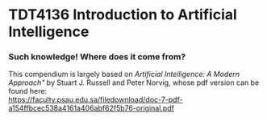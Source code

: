 # TDT4136 Introduction to Artificial Intelligence

### Such knowledge! Where does it come from?
This compendium is largely based on *Artificial Intelligence: A Modern Approach"* by Stuart J. Russell and Peter Norvig, whose pdf version can be found here:\
https://faculty.psau.edu.sa/filedownload/doc-7-pdf-a154ffbcec538a4161a406abf62f5b76-original.pdf